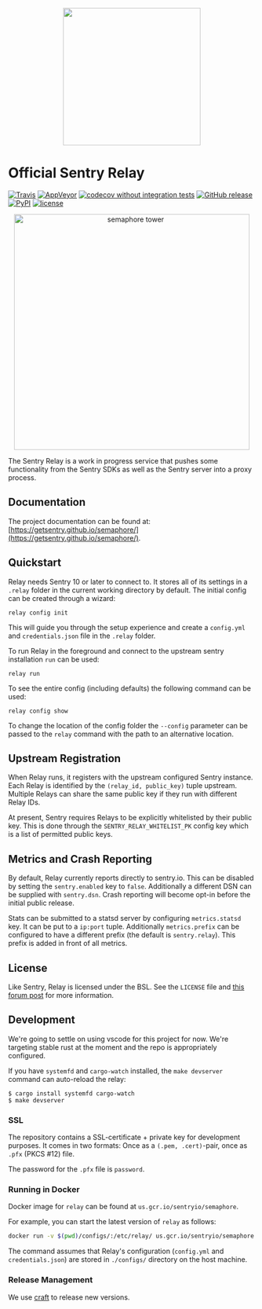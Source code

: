 <p align="center">
  <a href="https://sentry.io" target="_blank" align="center">
    <img src="https://sentry-brand.storage.googleapis.com/sentry-logo-black.png" width="280">
  </a>
  <br />
</p>

# Official Sentry Relay

[![Travis](https://travis-ci.com/getsentry/semaphore.svg?branch=master)](https://travis-ci.com/getsentry/semaphore)
[![AppVeyor](https://img.shields.io/appveyor/ci/sentry/sentry-agent.svg)](https://ci.appveyor.com/project/sentry/sentry-agent)
[![codecov without integration tests](https://codecov.io/gh/getsentry/semaphore/branch/master/graph/badge.svg)](https://codecov.io/gh/getsentry/semaphore)
[![GitHub release](https://img.shields.io/github/release/getsentry/semaphore.svg)](https://github.com/getsentry/semaphore/releases/latest)
[![PyPI](https://img.shields.io/pypi/v/semaphore.svg)](https://pypi.python.org/pypi/Semaphore)
[![license](https://img.shields.io/github/license/getsentry/semaphore.svg)](https://github.com/getsentry/semaphore/blob/master/LICENSE)

<p align="center">
  <p align="center">
    <img src="https://github.com/getsentry/semaphore/blob/master/artwork/semaphore.jpg?raw=true" alt="semaphore tower" width="480">
  </p>
</p>

The Sentry Relay is a work in progress service that pushes some functionality
from the Sentry SDKs as well as the Sentry server into a proxy process.

## Documentation
The project documentation can be found at: [https://getsentry.github.io/semaphore/](https://getsentry.github.io/semaphore/).

## Quickstart

Relay needs Sentry 10 or later to connect to. It stores all of its settings in a
`.relay` folder in the current working directory by default. The initial config
can be created through a wizard:

    relay config init

This will guide you through the setup experience and create a `config.yml` and
`credentials.json` file in the `.relay` folder.

To run Relay in the foreground and connect to the upstream sentry installation
`run` can be used:

    relay run

To see the entire config (including defaults) the following command can be used:

    relay config show

To change the location of the config folder the `--config` parameter can be
passed to the `relay` command with the path to an alternative location.

## Upstream Registration

When Relay runs, it registers with the upstream configured Sentry instance. Each
Relay is identified by the `(relay_id, public_key)` tuple upstream. Multiple
Relays can share the same public key if they run with different Relay IDs.

At present, Sentry requires Relays to be explicitly whitelisted by their public
key. This is done through the `SENTRY_RELAY_WHITELIST_PK` config key which is a
list of permitted public keys.

## Metrics and Crash Reporting

By default, Relay currently reports directly to sentry.io. This can be disabled
by setting the `sentry.enabled` key to `false`. Additionally a different DSN can
be supplied with `sentry.dsn`. Crash reporting will become opt-in before the
initial public release.

Stats can be submitted to a statsd server by configuring `metrics.statsd` key.
It can be put to a `ip:port` tuple. Additionally `metrics.prefix` can be
configured to have a different prefix (the default is `sentry.relay`). This
prefix is added in front of all metrics.

## License

Like Sentry, Relay is licensed under the BSL. See the `LICENSE` file and [this
forum post](https://forum.sentry.io/t/re-licensing-sentry-faq-discussion/8044)
for more information.

## Development

We're going to settle on using vscode for this project for now. We're targeting
stable rust at the moment and the repo is appropriately configured.

If you have `systemfd` and `cargo-watch` installed, the `make devserver` command can auto-reload the
relay:

    $ cargo install systemfd cargo-watch
    $ make devserver


### SSL

The repository contains a SSL-certificate + private key for development
purposes. It comes in two formats: Once as a `(.pem, .cert)`-pair, once as
`.pfx` (PKCS #12) file.

The password for the `.pfx` file is `password`.

### Running in Docker

Docker image for `relay` can be found at `us.gcr.io/sentryio/semaphore`.

For example, you can start the latest version of `relay` as follows:

```sh
docker run -v $(pwd)/configs/:/etc/relay/ us.gcr.io/sentryio/semaphore run --config /etc/relay
```

The command assumes that Relay's configuration (`config.yml` and
`credentials.json`) are stored in `./configs/` directory on the host machine.

### Release Management

We use [craft](https://github.com/getsentry/craft) to release new versions.
